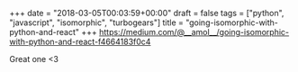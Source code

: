 +++
date = "2018-03-05T00:03:59+00:00"
draft = false
tags = ["python", "javascript", "isomorphic", "turbogears"]
title = "going-isomorphic-with-python-and-react"
+++
https://medium.com/@__amol__/going-isomorphic-with-python-and-react-f4664183f0c4

Great one <3
